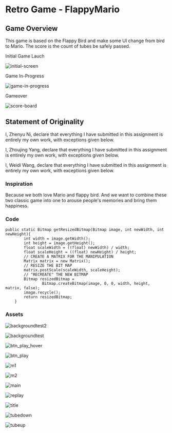 # Retro Game - FlappyMario


## Game Overview 

This game is based on the Flappy Bird and make some UI change from bird to Mario. The score is the count of tubes be safely passed.

Initial Game Lauch </n>

![initial-screen](https://gitlab.cecs.anu.edu.au/u6490332/RetroGame2018s2/uploads/3ca435219185428f9e3d63e25e0df578/Screen_Shot_2018-10-19_at_11.48.21.png)

Game In-Progress </n>

![game-in-progress](https://gitlab.cecs.anu.edu.au/u6490332/RetroGame2018s2/uploads/390400457568670cd1b95587d94e9a2c/Screen_Shot_2018-10-19_at_11.58.50.png)

Gameover </n>

![score-board](https://gitlab.cecs.anu.edu.au/u6490332/RetroGame2018s2/uploads/ee5f290e3a038a8aa4f83e36bfb4e1d9/Screen_Shot_2018-10-19_at_12.05.11.png)


## Statement of Originality

I, Zhenyu Ni, declare that everything I have submitted in this assignment is entirely my own work, with exceptions given below.

I, Zhoujing Yang, declare that everything I have submitted in this assignment is entirely my own work, with exceptions given below.

I, Weidi Wang, declare that everything I have submitted in this assignment is entirely my own work, with exceptions given below.

### Inspiration

Because we both love Mario and flappy bird. And we want to combine these two classic game into one to arouse people's memories and bring them happiness. 

### Code

```
public static Bitmap getResizedBitmap(Bitmap image, int newWidth, int newHeight){
        int width = image.getWidth();
        int height = image.getHeight();
        float scaleWidth = ((float) newWidth) / width;
        float scaleHeight = ((float) newHeight) / height;
        // CREATE A MATRIX FOR THE MANIPULATION
        Matrix matrix = new Matrix();
        // RESIZE THE BIT MAP
        matrix.postScale(scaleWidth, scaleHeight);
        // "RECREATE" THE NEW BITMAP
        Bitmap resizedBitmap =
                Bitmap.createBitmap(image, 0, 0, width, height, matrix, false);
        image.recycle();
        return resizedBitmap;
    }
```


### Assets 

![backgroundtest2](https://drive.google.com/uc?id=1GMsI9_D9EXJl1Bx7_h_Uj2WT7KD4qpnb)

![backgroundtest](https://drive.google.com/uc?id=1DnHlgsMUAr4F4CU1UmpJT4NhIO1bfP5E)

![btn_play_hover](https://drive.google.com/uc?id=1qRddjLA6XEjtOmR5r5BkrZbvViKuyTqW)

![btn_play](https://drive.google.com/uc?id=1QAQ20rF4AKXPdsMapofsCdApWWTB2NSp)

![m1](https://drive.google.com/uc?id=1ZITpr5YWMerlzM59iGE6g9-senRdSK1_)

![m2](https://drive.google.com/uc?id=1HGKSLP1mFON0YpWw3aU5FeEOEwuLLKYj)

![main](https://drive.google.com/uc?id=1aGTh5wKCENTPMGMt_M65xhNCbddVrB1h)

![replay](https://drive.google.com/uc?id=1OuNd4dhDYH9n7p4glQVzR7qMW8MznE4A)

![title](https://drive.google.com/uc?id=1Mc7ERToEbr8rvpevtFYEv16LNifPlry7)

![tubedown](https://drive.google.com/uc?id=1UViin-P87Fr8PpMIk8zOl0JKq7I9KbBx)

![tubeup](https://drive.google.com/uc?id=1Xja9eGOcT6j1GqYeuwrU0RUzavP8p5lR)
